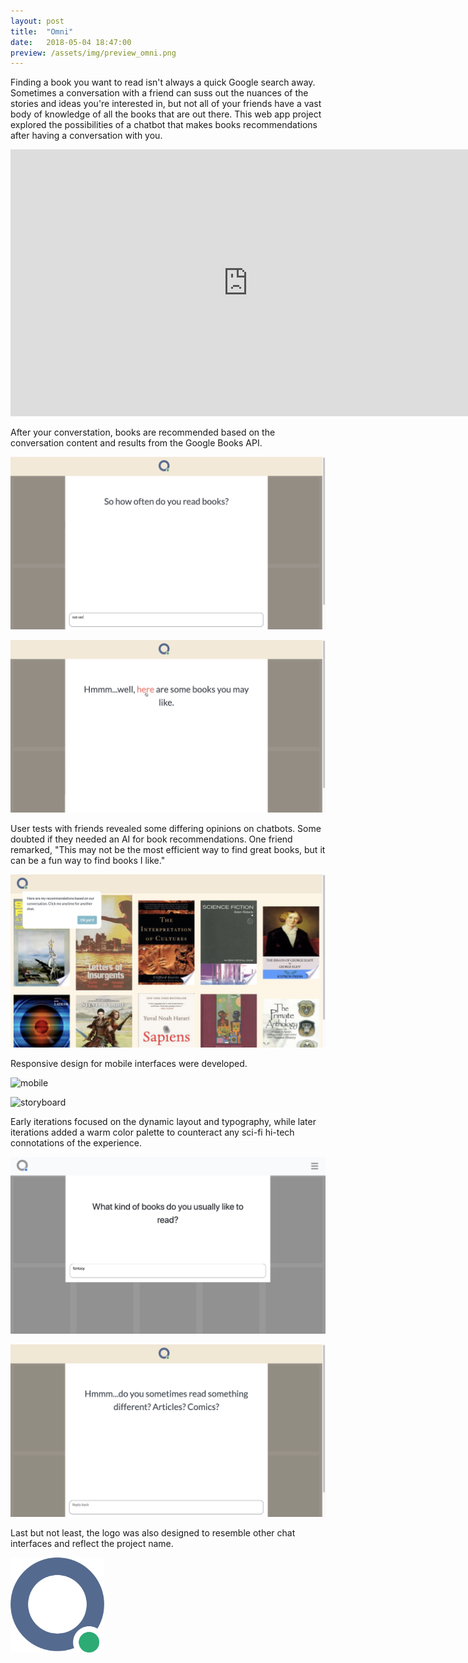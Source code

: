 ```yaml
---
layout: post
title:  "Omni"
date:   2018-05-04 18:47:00
preview: /assets/img/preview_omni.png
---
```


Finding a book you want to read isn't always a quick Google search away. Sometimes a conversation with a friend can suss out the nuances of the stories and ideas you're interested in, but not all of your friends have a vast body of knowledge of all the books that are out there. This web app project explored the possibilities of a chatbot that makes books recommendations after having a conversation with you.

<iframe width="760" height="427" src="https://www.youtube.com/embed/tm8Xnv-0YLg" title="YouTube video player" frameborder="0" allow="accelerometer; autoplay; clipboard-write; encrypted-media; gyroscope; picture-in-picture; web-share" allowfullscreen></iframe>
<br>

After your converstation, books are recommended based on the conversation content and results from the Google Books API. 

![chatbox centered](/assets/img/omni/02_screen2.png)

![chatbox centered](/assets/img/omni/03_screen4.png)

User tests with friends revealed some differing opinions on chatbots. Some doubted if they needed an AI for book recommendations. One friend remarked, "This may not be the most efficient way to find great books, but it can be a fun way to find books I like."

![book recommendations](/assets/img/omni/04_screen5.png)

Responsive design for mobile interfaces were developed.

![mobile](/assets/img/omni/05_mobile-composite.png)

![storyboard](/assets/img/omni/08_storyboard-mobile.png)

Early iterations focused on the dynamic layout and typography, while later iterations added a warm color palette to counteract any sci-fi hi-tech connotations of the experience.

![sci-fi](/assets/img/omni/06_dev02.png)

![warm](/assets/img/omni/06_screen8.png)

Last but not least, the logo was also designed to resemble other chat interfaces and reflect the project name.

<div class="row"><div class="column"></div><div class="column"><img width="150" src="/assets/img/omni/07_logo_rev1.png"></div><div class="column"></div></div>